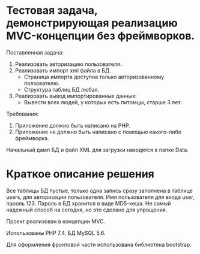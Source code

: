 # Тестовая задача, демонстрирующая реализацию MVC-концепции без фреймворков.

Поставленная задача:
1. Реализовать авторизацию пользователя.
2. Реализовать импорт xml файла в БД.
	- Страница импорта доступна только авторизованному ползователю.
	- Структура таблиц БД любая.
3. Реализовать вывод импортированных данных:
	- Вывести всех людей, у которых есть питомцы, старше 3 лет. 

Требования:
1. Приложение должно быть написано на PHP.
2. Приложение не должно быть написано с помощью какого-либо фреймворка.

Начальный дамп БД и файл XML для загрузки находятся в папке Data.

# Краткое описание решения

Все таблицы БД пустые, только одна запись сразу заполнена в таблице users, для авторизации пользователя.
Имя пользователя для входа user, пароль 123. 
Пароль в БД хранится в виде MD5-хеша. Не самый надежный способ на сегодня, но это сделано для упрощения.
 
Проект реализован в концепции MVC. 

Использованы PHP 7.4, БД MySQL 5.6.

Для оформления фронтовой части использована библиотека bootstrap.
